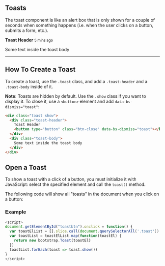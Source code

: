 ## Toasts

The toast component is like an alert box that is only shown for a couple of seconds when something happens (i.e. when the user clicks on a button, submits a form, etc.).

**Toast Header** <small>5 mins ago</small>

Some text inside the toast body

___

## How To Create a Toast

To create a toast, use the `.toast` class, and add a `.toast-header` and a `.toast-body` inside of it.

**Note:** Toasts are hidden by default. Use the `.show` class if you want to display it. To close it, use a `<button>` element and add `data-bs-dismiss="toast"`:

```html
<div class="toast show">
  <div class="toast-header">
    Toast Header
    <button type="button" class="btn-close" data-bs-dismiss="toast"></button>
  </div>
  <div class="toast-body">
    Some text inside the toast body
  </div>
</div>
```

## Open a Toast

To show a toast with a click of a button, you must initialize it with JavaScript: select the specified element and call the `toast()` method.

The following code will show all "toasts" in the document when you click on a button:

### Example
```js
<script>
document.getElementById("toastbtn").onclick = function() {
  var toastElList = [].slice.call(document.querySelectorAll('.toast'))
  var toastList = toastElList.map(function(toastEl) {
    return new bootstrap.Toast(toastEl)
  })
  toastList.forEach(toast => toast.show())
}
</script>
```
